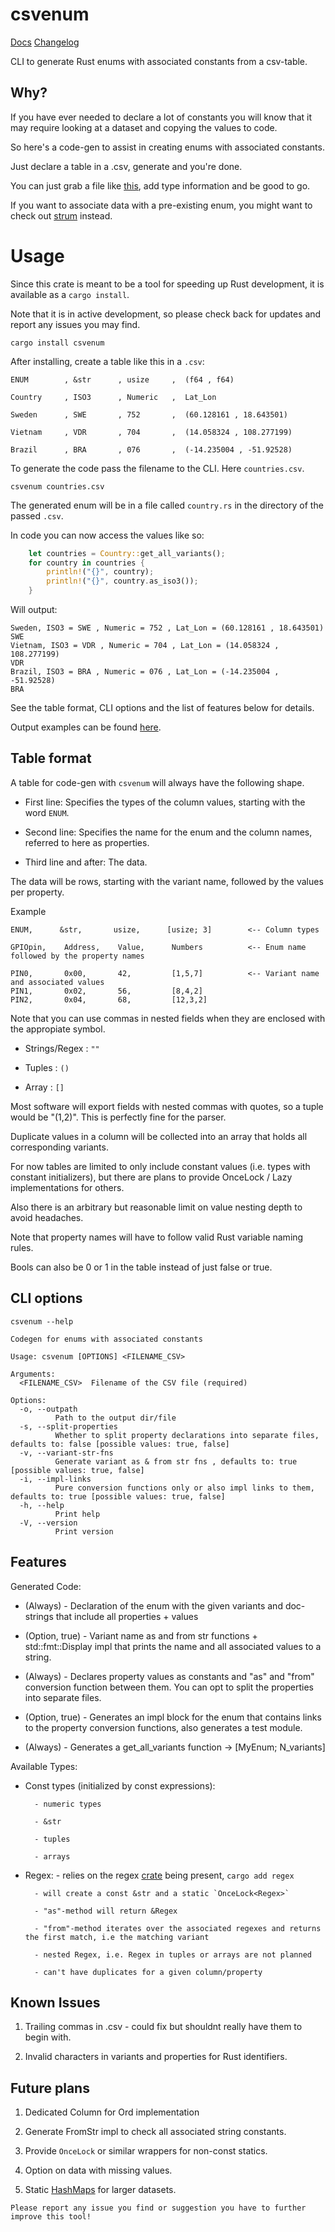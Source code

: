 # csvenum

[Docs](https://docs.rs/csvenum) [Changelog](https://github.com/J-Bockhofer/csvenum/blob/main/CHANGELOG.md)

CLI to generate Rust enums with associated constants from a csv-table. 



## Why?

If you have ever needed to declare a lot of constants you will know that it may require looking at a dataset and copying the values to code.

So here's a code-gen to assist in creating enums with associated constants.

Just declare a table in a .csv, generate and you're done.

You can just grab a file like [this](https://github.com/J-Bockhofer/csvenum/blob/main/examples/country_data.csv), add type information and be good to go.

If you want to associate data with a pre-existing enum, you might want to check out [strum](https://crates.io/crates/strum) instead.


# Usage

Since this crate is meant to be a tool for speeding up Rust development, it is available as a `cargo install`.

Note that it is in active development, so please check back for updates and report any issues you may find.


```console
cargo install csvenum
```


After installing, create a table like this in a `.csv`:

```
ENUM        , &str      , usize     ,  (f64 , f64)

Country     , ISO3      , Numeric   ,  Lat_Lon

Sweden      , SWE       , 752       ,  (60.128161 , 18.643501)

Vietnam     , VDR       , 704       ,  (14.058324 , 108.277199)

Brazil      , BRA       , 076       ,  (-14.235004 , -51.92528)

```


To generate the code pass the filename to the CLI. Here `countries.csv`.


```console
csvenum countries.csv
```


The generated enum will be in a file called `country.rs` in the directory of the passed `.csv`.


In code you can now access the values like so:

```rust
    let countries = Country::get_all_variants();
    for country in countries {
        println!("{}", country);
        println!("{}", country.as_iso3());
    }    
```


Will output:


```console
Sweden, ISO3 = SWE , Numeric = 752 , Lat_Lon = (60.128161 , 18.643501) 
SWE
Vietnam, ISO3 = VDR , Numeric = 704 , Lat_Lon = (14.058324 , 108.277199) 
VDR
Brazil, ISO3 = BRA , Numeric = 076 , Lat_Lon = (-14.235004 , -51.92528) 
BRA
```


See the table format, CLI options and the list of features below for details.

Output examples can be found [here](https://github.com/J-Bockhofer/csvenum/tree/main/examples).


## Table format

A table for code-gen with `csvenum` will always have the following shape.

- First line: Specifies the types of the column values, starting with the word `ENUM`.

- Second line: Specifies the name for the enum and the column names, referred to here as properties.

- Third line and after: The data.

The data will be rows, starting with the variant name, followed by the values per property.

Example

```
ENUM,      &str,       usize,      [usize; 3]        <-- Column types

GPIOpin,    Address,    Value,      Numbers          <-- Enum name followed by the property names

PIN0,       0x00,       42,         [1,5,7]          <-- Variant name and associated values
PIN1,       0x02,       56,         [8,4,2]
PIN2,       0x04,       68,         [12,3,2]

```

Note that you can use commas in nested fields when they are enclosed with the appropiate symbol.

- Strings/Regex : `""`

- Tuples : `()`

- Array : `[]`

Most software will export fields with nested commas with quotes, so a tuple would be "(1,2)". This is perfectly fine for the parser.

Duplicate values in a column will be collected into an array that holds all corresponding variants. 

For now tables are limited to only include constant values (i.e. types with constant initializers), but there are plans to provide OnceLock / Lazy implementations for others.

Also there is an arbitrary but reasonable limit on value nesting depth to avoid headaches.

Note that property names will have to follow valid Rust variable naming rules.

Bools can also be 0 or 1 in the table instead of just false or true.


## CLI options

```console
csvenum --help
```

```
Codegen for enums with associated constants

Usage: csvenum [OPTIONS] <FILENAME_CSV>

Arguments:
  <FILENAME_CSV>  Filename of the CSV file (required)

Options:
  -o, --outpath 
          Path to the output dir/file
  -s, --split-properties 
          Whether to split property declarations into separate files, defaults to: false [possible values: true, false]
  -v, --variant-str-fns 
          Generate variant as & from str fns , defaults to: true [possible values: true, false]
  -i, --impl-links 
          Pure conversion functions only or also impl links to them, defaults to: true [possible values: true, false]
  -h, --help
          Print help
  -V, --version
          Print version
```


## Features

Generated Code:

- (Always) - Declaration of the enum with the given variants and doc-strings that include all properties + values

- (Option, true) - Variant name as and from str functions + std::fmt::Display impl that prints the name and all associated values to a string. 

- (Always) - Declares property values as constants and "as" and "from" conversion function between them. You can opt to split the properties into separate files.

- (Option, true) - Generates an impl block for the enum that contains links to the property conversion functions, also generates a test module.

- (Always) - Generates a get_all_variants function -> [MyEnum; N_variants]


Available Types:

- Const types (initialized by const expressions): 

        - numeric types    

        - &str

        - tuples 

        - arrays

- Regex: 
        - relies on the regex [crate](https://crates.io/crates/regex) being present, `cargo add regex`

        - will create a const &str and a static `OnceLock<Regex>` 

        - "as"-method will return &Regex

        - "from"-method iterates over the associated regexes and returns the first match, i.e the matching variant

        - nested Regex, i.e. Regex in tuples or arrays are not planned
        
        - can't have duplicates for a given column/property 

## Known Issues

1. Trailing commas in .csv - could fix but shouldnt really have them to begin with.

2. Invalid characters in variants and properties for Rust identifiers.


## Future plans

1. Dedicated Column for Ord implementation

2. Generate FromStr impl to check all associated string constants.

3. Provide `OnceLock` or similar wrappers for non-const statics.  

4. Option on data with missing values.

5. Static [HashMaps](https://docs.rs/phf/latest/phf/) for larger datasets.


`Please report any issue you find or suggestion you have to further improve this tool!`